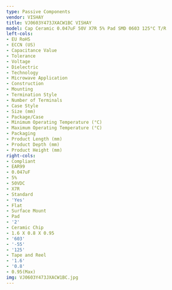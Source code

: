 ```yaml
---
type: Passive Components
vendor: VISHAY
title: VJ0603Y473JXACW1BC VISHAY
model: Cap Ceramic 0.047uF 50V X7R 5% Pad SMD 0603 125°C T/R
left-cols:
- EU RoHS
- ECCN (US)
- Capacitance Value
- Tolerance
- Voltage
- Dielectric
- Technology
- Microwave Application
- Construction
- Mounting
- Termination Style
- Number of Terminals
- Case Style
- Size (mm)
- Package/Case
- Minimum Operating Temperature (°C)
- Maximum Operating Temperature (°C)
- Packaging
- Product Length (mm)
- Product Depth (mm)
- Product Height (mm)
right-cols:
- Compliant
- EAR99
- 0.047uF
- 5%
- 50VDC
- X7R
- Standard
- 'Yes'
- Flat
- Surface Mount
- Pad
- '2'
- Ceramic Chip
- 1.6 X 0.8 X 0.95
- '603'
- '-55'
- '125'
- Tape and Reel
- '1.6'
- '0.8'
- 0.95(Max)
img: VJ0603Y473JXACW1BC.jpg
---
```

